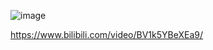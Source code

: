 ![image](https://github.com/user-attachments/assets/26129d1b-7dd1-4f61-9f50-fbabb64d9fba)

https://www.bilibili.com/video/BV1k5YBeXEa9/
